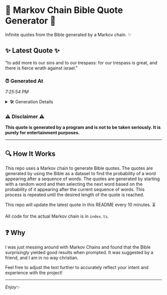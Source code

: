 # 📖 Markov Chain Bible Quote Generator 📖

Infinite quotes from the Bible generated by a Markov chain. ✨

## ✨ Latest Quote ✨
"to add more to our sins and to our trespass: for our trespass is great, and there is fierce wrath against israel."

### ⏰ Generated At
*7:25:54 PM*

<details>
    <summary>🛠️ Generation Details</summary>
    <p>
        <strong>🌱 Seed:</strong> to<br>
        <strong>🔄 Iterations:</strong> 21<br>
        <strong>📜 Context History:</strong><br>[ to ]: add<br>[ to, add ]: more<br>[ to, add, more ]: to<br>[ to, add, more, to ]: our<br>[ to, add, more, to, our ]: sins<br>[ to, add, more, to, our, sins ]: and<br>[ add, more, to, our, sins, and ]: to<br>[ more, to, our, sins, and, to ]: our<br>[ to, our, sins, and, to, our ]: trespass:<br>[ our, sins, and, to, our, trespass: ]: for<br>[ sins, and, to, our, trespass:, for ]: our<br>[ and, to, our, trespass:, for, our ]: trespass<br>[ to, our, trespass:, for, our, trespass ]: is<br>[ our, trespass:, for, our, trespass, is ]: great,<br>[ trespass:, for, our, trespass, is, great, ]: and<br>[ for, our, trespass, is, great,, and ]: there<br>[ our, trespass, is, great,, and, there ]: is<br>[ trespass, is, great,, and, there, is ]: fierce<br>[ is, great,, and, there, is, fierce ]: wrath<br>[ great,, and, there, is, fierce, wrath ]: against<br>[ and, there, is, fierce, wrath, against ]: israel.<br>
    </p>
</details>

### ⚠️ Disclaimer ⚠️
**This quote is generated by a program and is not to be taken seriously. It is purely for entertainment purposes.**

---

## 🔍 How It Works

This repo uses a Markov chain to generate Bible quotes. The quotes are generated by using the Bible as a dataset to find the probability of a word appearing after a sequence of words. The quotes are generated by starting with a random word and then selecting the next word based on the probability of it appearing after the current sequence of words. This process is repeated until the desired length of the quote is reached.

This repo will update the latest quote in this README every 10 minutes. ⏳

All code for the actual Markov chain is in `index.ts`.

## ❓ Why

I was just messing around with Markov Chains and found that the Bible surprisingly yielded good results when prompted. 
It was suggested by a friend, and I am in no way christian.

Feel free to adjust the text further to accurately reflect your intent and experience with the project!

---

*Enjoy*✨
